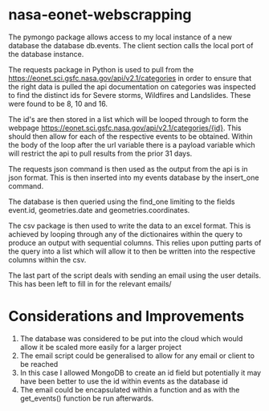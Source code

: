 # nasa-eonet-webscrapping

The pymongo package allows access to my local instance of a new database the database db.events. The client section calls the local port of the database instance.

The requests package in Python is used to pull from the https://eonet.sci.gsfc.nasa.gov/api/v2.1/categories in order to ensure that the right data is pulled the api documentation on categories was inspected to find the distinct ids for Severe storms, Wildfires and Landslides. These were found to be 8, 10 and 16.

The id's are then stored in a list which will be looped through to form the webpage https://eonet.sci.gsfc.nasa.gov/api/v2.1/categories/{id}. This should then allow for each of the respective events to be obtained. Within the body of the loop after the url variable there is a payload variable which will restrict the api to pull results from the prior 31 days.

The requests json command is then used as the output from the api is in json format. This is then inserted into my events database by the insert_one command.

The database is then queried using the find_one limiting to the fields event.id, geometries.date and geometries.coordinates.

The csv package is then used to write the data to an excel format. This is achieved by looping through any of the dictionaires within the query to produce an output with sequential columns. This relies upon putting parts of the query into a list which will allow it to then be written into the respective columns within the csv.

The last part of the script deals with sending an email using the user details. This has been left to fill in for the relevant emails/

# Considerations and Improvements

1) The database was considered to be put into the cloud which would allow it be scaled more easily for a larger project
2) The email script could be generalised to allow for any email or client to be reached
3) In this case I allowed MongoDB to create an id field but potentially it may have been better to use the id within events as the database id
4) The email could be encapsulated within a function and as with the get_events() function be run afterwards.
